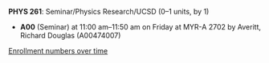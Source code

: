 **PHYS 261**: Seminar/Physics Research/UCSD (0–1 units, by 1)

- **A00** (Seminar) at 11:00 am–11:50 am on Friday at MYR-A 2702 by Averitt, Richard Douglas (A00474007)

[Enrollment numbers over time](./PHYS261.tsv)
